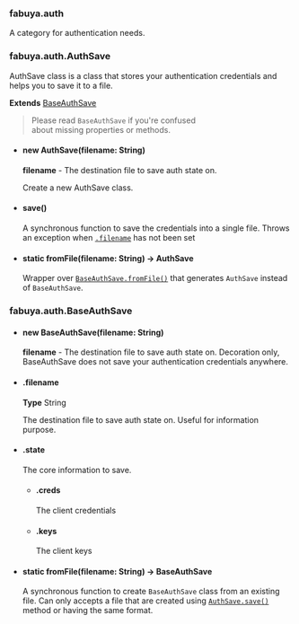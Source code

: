 ### fabuya.auth
A category for authentication needs.

### fabuya.auth.AuthSave
AuthSave class is a class that stores your authentication credentials
and helps you to save it to a file.

**Extends** [BaseAuthSave](#fabuyaauthbaseauthsave)
> Please read `BaseAuthSave` if you're confused<br>
> about missing properties or methods.

 - #### new AuthSave(filename: String)
   **filename** - The destination file to save auth state on.

   Create a new AuthSave class.
 - #### save()
   A synchronous function to save the credentials into a single file.
   Throws an exception when [`.filename`](#filename) has not been set
 - #### static fromFile(filename: String) -> AuthSave
   Wrapper over [`BaseAuthSave.fromFile()`](#static-fromfilefilename-string---baseauthsave)
   that generates `AuthSave` instead of `BaseAuthSave`.

### fabuya.auth.BaseAuthSave

 - #### new BaseAuthSave(filename: String)
   **filename** - The destination file to save auth state on. Decoration only,
   BaseAuthSave does not save your authentication credentials anywhere.
 - #### .filename
   **Type** String

   The destination file to save auth state on.
   Useful for information purpose.
 - #### .state
   The core information to save.
   - #### .creds
     The client credentials
   - #### .keys
     The client keys
 - #### static fromFile(filename: String) -> BaseAuthSave
   A synchronous function to create `BaseAuthSave` class from an existing
   file. Can only accepts a file that are created using
   [`AuthSave.save()`](#save) method or having the same format.
